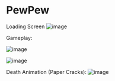 # PewPew

Loading Screen
![image](https://github.com/ma5638/PewPewSpaceShip/assets/57654187/91eedd9d-02fb-4ba3-9831-66b5e16caa4a)


Gameplay:

![image](https://github.com/ma5638/PewPewSpaceShip/assets/57654187/8030f27d-145d-4a1b-a530-6ea980ad319c)

![image](https://github.com/ma5638/PewPewSpaceShip/assets/57654187/7a3769ce-ad2b-44df-aff3-bf756d105da9)


Death Animation (Paper Cracks):
![image](https://github.com/ma5638/PewPewSpaceShip/assets/57654187/cc7b4df5-d2de-49ac-9622-398651bdaa47)
